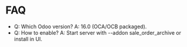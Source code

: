 # FAQ

- Q: Which Odoo version? A: 16.0 (OCA/OCB packaged).
- Q: How to enable? A: Start server with --addon sale_order_archive or install in UI.
